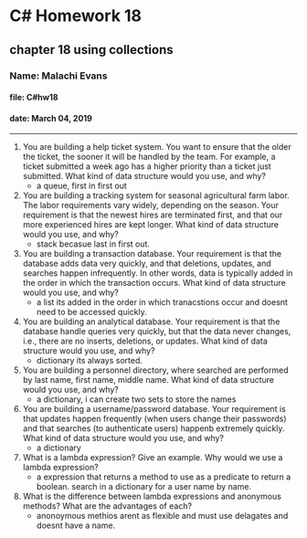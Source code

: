 # C# Homework 18

## chapter 18 using collections

### Name: Malachi Evans

#### file: C#hw18

#### date: March 04, 2019

------------------------------

1. You are building a help ticket system. You want to ensure that the older the ticket, the sooner it will be handled by the team. For example, a ticket submitted a week ago has a higher priority than a ticket just submitted. What kind of data structure would you use, and why?
    + a queue, first in first out
2. You are building a tracking system for seasonal agricultural farm labor. The labor requirements vary widely, depending on the season. Your requirement is that the newest hires are terminated first, and that our more experienced hires are kept longer. What kind of data structure would you use, and why?
    + stack becasue last in first out.
3. You are building a transaction database. Your requirement is that the database adds data very quickly, and that deletions, updates, and searches happen infrequently. In other words, data is typically added in the order in which the transaction occurs. What kind of data structure would you use, and why?
    + a list its added in the order in which tranacstions occur and doesnt need to be accessed quickly.
4. You are building an analytical database. Your requirement is that the database handle queries very quickly, but that the data never changes, i.e., there are no inserts, deletions, or updates. What kind of data structure would you use, and why?
    + dictionary its always sorted.
5. You are building a personnel directory, where searched are performed by last name, first name, middle name. What kind of data structure would you use, and why?
    + a dictionary, i can create two sets to store the names 
6. You are building a username/password database. Your requirement is that updates happen frequently (when users change their passwords) and that searches (to authenticate users) happenb extremely quickly. What kind of data structure would you use, and why?
    + a dictionary 
7. What is a lambda expression? Give an example. Why would we use a lambda expression?
    + a expression that returns a method to use as a predicate to return a boolean. search in a dictionary for a user name by name. 
8. What is the difference between lambda expressions and anonymous methods? What are the advantages of each?
    + anonoymous methios arent as flexible and must use delagates and doesnt have a name.  